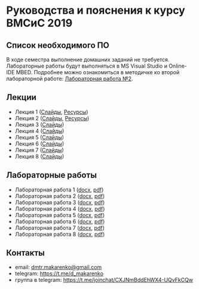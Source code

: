 Руководства и пояснения к курсу ВМСиС 2019
==========================================

Список необходимого ПО
----------------------

В ходе семестра выполнение домашних заданий не требуется. Лабораторные работы будут выполняться в MS Visual Studio и Online-IDE MBED. Подробнее можно ознакомиться в методичке ко второй лабораторной работе: [Лабораторная работа №2](labs/lab2/Лабораторная%20работа%20№2.pdf).

Лекции
------

* Лекция 1 ([Слайды](lectures/ВМСиС%20-%20лекция%201.pdf), [Ресурсы](lectures/ВМСиС%20-%20лекция%201%20ресурсы.md))
* Лекция 2 ([Слайды](lectures/ВМСиС%20-%20лекция%202.pdf),  [Ресурсы](lectures/ВМСиС%20-%20лекция%202%20ресурсы.md))
* Лекция 3 ([Слайды](lectures/ВМСиС%20-%20лекция%203.pdf))
* Лекция 4 ([Слайды](lectures/ВМСиС%20-%20лекция%204.pdf))
* Лекция 5 ([Слайды](lectures/ВМСиС%20-%20лекция%205.pdf))
* Лекция 6 ([Слайды](lectures/ВМСиС%20-%20лекция%206.pdf))
* Лекция 7 ([Слайды](lectures/ВМСиС%20-%20лекция%207.pdf))
* Лекция 8 ([Слайды](lectures/ВМСиС%20-%20лекция%208.pdf))

Лабораторные работы
-------------------

* Лабораторная работа 1 ([docx](labs/lab1/Лабораторная%20работа%20№1.docx), [pdf](labs/lab1/Лабораторная%20работа%20№1.pdf))
* Лабораторная работа 2 ([docx](labs/lab2/Лабораторная%20работа%20№2.docx), [pdf](labs/lab2/Лабораторная%20работа%20№2.pdf))
* Лабораторная работа 3 ([docx](labs/lab3/Лабораторная%20работа%20№3.docx), [pdf](labs/lab3/Лабораторная%20работа%20№3.pdf))
* Лабораторная работа 4 ([docx](labs/lab4/Лабораторная%20работа%20№4.docx), [pdf](labs/lab4/Лабораторная%20работа%20№4.pdf))
* Лабораторная работа 5 ([docx](labs/lab5/Лабораторная%20работа%20№5.docx), [pdf](labs/lab5/Лабораторная%20работа%20№5.pdf))
* Лабораторная работа 6 ([docx](labs/lab6/Лабораторная%20работа%20№6.docx), [pdf](labs/lab6/Лабораторная%20работа%20№6.pdf))
* Лабораторная работа 7 ([docx](labs/lab7/Лабораторная%20работа%20№7.docx), [pdf](labs/lab7/Лабораторная%20работа%20№7.pdf))
* Лабораторная работа 8 ([docx](labs/lab8/Лабораторная%20работа%20№8.docx), [pdf](labs/lab8/Лабораторная%20работа%20№8.pdf))

Контакты
--------

* email: dmtr.makarenko@gmail.com
* telegram: https://t.me/d_makarenko
* группа в telegram: https://t.me/joinchat/CXJNmBddEhWX4-UQvFkCQw

